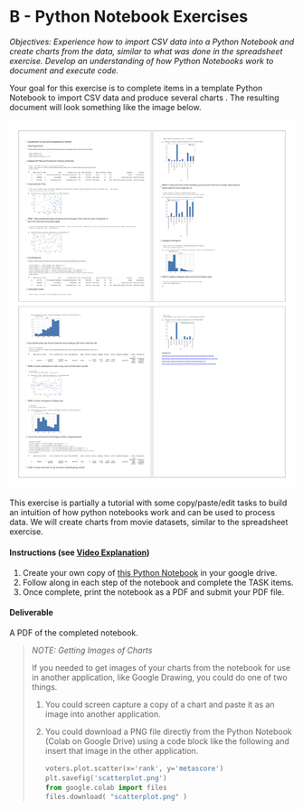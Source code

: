 # B - Python Notebook Exercises

_Objectives: Experience how to import CSV data into a Python Notebook and create charts from the data, similar to what was done in the spreadsheet exercise.  Develop an understanding of how Python Notebooks work to document and execute code._  
  
Your goal for this exercise is to complete items in a template Python Notebook to import CSV data and produce several charts .  The resulting document will look something like the image below.

![](../../../.gitbook/assets/key_movie_data_lab.png)

This exercise is partially a tutorial with some copy/paste/edit tasks to build an intuition of how python notebooks work and can be used to process data. We will create charts from movie datasets, similar to the spreadsheet exercise.

#### **Instructions \(see** [**Video Explanation**](https://drive.google.com/file/d/1ktXwEnjMjqwhvNttXeF0v_gyO_s16SVT/view?usp=sharing)**\)**

1. Create your own copy of [this Python Notebook](https://colab.research.google.com/github/jlyst/101/blob/master/data/Movie_Data_Lab.ipynb) in your google drive.
2. Follow along in each step of the notebook and complete the TASK items.
3. Once complete, print the notebook as a PDF and submit your PDF file.

#### **Deliverable**

A PDF of the completed notebook.

> _NOTE: Getting Images of Charts_
>
> If you needed to get images of your charts from the notebook for use in another application, like Google Drawing, you could do one of two things. 
>
> 1. You could screen capture a copy of a chart and paste it as an image into another application. 
> 2. You could download a PNG file directly from the Python Notebook \(Colab on Google Drive\) using a code block like the following and insert that image in the other application.
>
>    ```python
>    voters.plot.scatter(x='rank', y='metascore')
>    plt.savefig('scatterplot.png')
>    from google.colab import files
>    files.download( "scatterplot.png" )
>    ```

